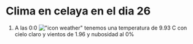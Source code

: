 # Clima en celaya en el dia 26

1. A las 0:0 !["icon weather"](http://openweathermap.org/img/w/01n.png) tenemos una temperatura de 9.93 C con cielo claro y  vientos de 1.96 y nubosidad al 0%
